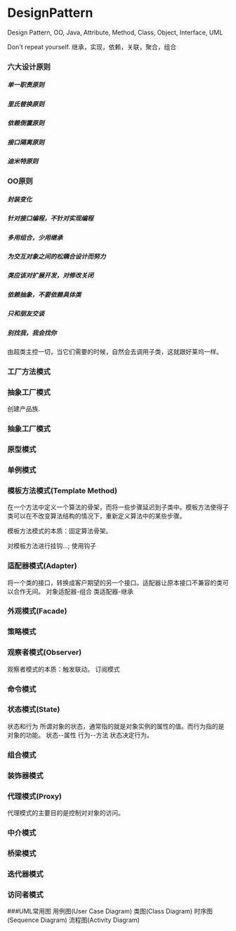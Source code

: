 # DesignPattern
Design Pattern, OO, Java, Attribute, Method, Class, Object, Interface, UML

Don't repeat yourself.
继承，实现，依赖，关联，聚合，组合

### 六大设计原则
##### 单一职责原则
##### 里氏替换原则
##### 依赖倒置原则
##### 接口隔离原则
##### 迪米特原则


### OO原则
##### 封装变化
##### 针对接口编程，不针对实现编程
##### 多用组合，少用继承
##### 为交互对象之间的松耦合设计而努力
##### 类应该对扩展开发，对修改关闭
##### 依赖抽象，不要依赖具体类
##### 只和朋友交谈
##### 别找我，我会找你
由超类主控一切，当它们需要的时候，自然会去调用子类，这就跟好莱坞一样。


### 工厂方法模式

### 抽象工厂模式
创建产品族.

### 抽象工厂模式

### 原型模式

### 单例模式
 

### 模板方法模式(Template Method)
在一个方法中定义一个算法的骨架，而将一些步骤延迟到子类中。模板方法使得子类可以在不改变算法结构的情况下，重新定义算法中的某些步骤。

模板方法模式的本质：固定算法骨架。

对模板方法进行挂钩...; 使用钩子


### 适配器模式(Adapter)
将一个类的接口，转换成客户期望的另一个接口。适配器让原本接口不兼容的类可以合作无间。
对象适配器-组合
类适配器-继承


### 外观模式(Facade)


### 策略模式


### 观察者模式(Observer)
观察者模式的本质：触发联动。
订阅模式


### 命令模式

### 状态模式(State)
状态和行为
所谓对象的状态，通常指的就是对象实例的属性的值。而行为指的是对象的功能。
状态--属性
行为--方法
状态决定行为。

### 组合模式

### 装饰器模式

### 代理模式(Proxy)
代理模式的主要目的是控制对对象的访问。

### 中介模式

### 桥梁模式

### 迭代器模式

### 访问者模式


###UML常用图
用例图(User Case Diagram)
类图(Class Diagram)
时序图(Sequence Diagram)
流程图(Activity Diagram)














